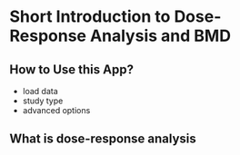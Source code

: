 Short Introduction to Dose-Response Analysis and BMD
======================

## How to Use this App?

- load data
- study type
- advanced options

## What is dose-response analysis

